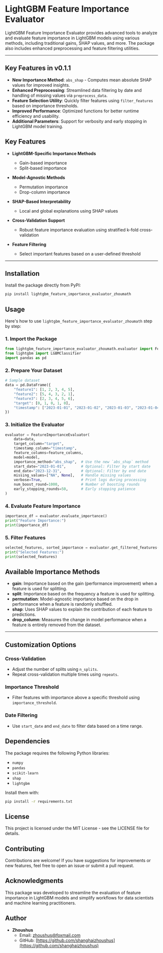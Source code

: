 
# LightGBM Feature Importance Evaluator

LightGBM Feature Importance Evaluator provides advanced tools to analyze and evaluate feature importance in LightGBM models using various methods, including traditional gains, SHAP values, and more. The package also includes enhanced preprocessing and feature filtering utilities.

---

## Key Features in v0.1.1

- **New Importance Method**: `abs_shap` - Computes mean absolute SHAP values for improved insights.
- **Enhanced Preprocessing**: Streamlined data filtering by date and handling of missing values via `preprocess_data`.
- **Feature Selection Utility**: Quickly filter features using `filter_features` based on importance thresholds.
- **Improved Performance**: Optimized functions for better runtime efficiency and usability.
- **Additional Parameters**: Support for verbosity and early stopping in LightGBM model training.

## Key Features

- **LightGBM-Specific Importance Methods**
  - Gain-based importance
  - Split-based importance

- **Model-Agnostic Methods**
  - Permutation importance
  - Drop-column importance

- **SHAP-Based Interpretability**
  - Local and global explanations using SHAP values

- **Cross-Validation Support**
  - Robust feature importance evaluation using stratified k-fold cross-validation

- **Feature Filtering**
  - Select important features based on a user-defined threshold

---

## Installation

Install the package directly from PyPI:

```sh
pip install lightgbm_feature_importance_evaluator_zhoumath
```

## Usage

Here's how to use `lightgbm_feature_importance_evaluator_zhoumath` step by step:

### 1. Import the Package

```python
from lightgbm_feature_importance_evaluator_zhoumath.evaluator import FeatureImportanceEvaluator
from lightgbm import LGBMClassifier
import pandas as pd
```

### 2. Prepare Your Dataset

```python
# Sample dataset
data = pd.DataFrame({
    "feature1": [1, 2, 3, 4, 5],
    "feature2": [5, 4, 3, 2, 1],
    "feature3": [2, 3, 4, 5, 6],
    "target": [0, 1, 0, 1, 0],
    "timestamp": ["2023-01-01", "2023-01-02", "2023-01-03", "2023-01-04", "2023-01-05"]
})
```

### 3. Initialize the Evaluator

```python
evaluator = FeatureImportanceEvaluator(
    data=data,
    target_column="target",
    timestamp_column="timestamp",
    feature_columns=feature_columns,
    model=model,
    importance_method="abs_shap",  # Use the new `abs_shap` method
    start_date="2023-01-01",       # Optional: Filter by start date
    end_date="2023-12-31",         # Optional: Filter by end date
    missing_values=["NA", None],   # Handle missing values
    verbose=True,                  # Print logs during processing
    num_boost_round=1000,          # Number of boosting rounds
    early_stopping_rounds=50,      # Early stopping patience
)
```

### 4. Evaluate Feature Importance

```python
importance_df = evaluator.evaluate_importance()
print("Feature Importance:")
print(importance_df)
```

### 5. Filter Features

```python
selected_features, sorted_importance = evaluator.get_filtered_features(importance_df)
print("Selected Features:")
print(selected_features)
```

## Available Importance Methods

- **gain**: Importance based on the gain (performance improvement) when a feature is used for splitting.
- **split**: Importance based on the frequency a feature is used for splitting.
- **permutation**: Model-agnostic importance based on the drop in performance when a feature is randomly shuffled.
- **shap**: Uses SHAP values to explain the contribution of each feature to predictions.
- **drop_column**: Measures the change in model performance when a feature is entirely removed from the dataset.

---

## Customization Options

### Cross-Validation
- Adjust the number of splits using `n_splits`.
- Repeat cross-validation multiple times using `repeats`.

### Importance Threshold
- Filter features with importance above a specific threshold using `importance_threshold`.

### Date Filtering
- Use `start_date` and `end_date` to filter data based on a time range.

## Dependencies

The package requires the following Python libraries:

- `numpy`
- `pandas`
- `scikit-learn`
- `shap`
- `lightgbm`

Install them with:

```sh
pip install -r requirements.txt
```

## License

This project is licensed under the MIT License - see the LICENSE file for details.

## Contributing

Contributions are welcome! If you have suggestions for improvements or new features, feel free to open an issue or submit a pull request.

## Acknowledgments

This package was developed to streamline the evaluation of feature importance in LightGBM models and simplify workflows for data scientists and machine learning practitioners.

## Author

- **Zhoushus**
  - Email: [zhoushus@foxmail.com](mailto:zhoushus@foxmail.com)
  - GitHub: [https://github.com/shanghaizhoushus](https://github.com/shanghaizhoushus)
